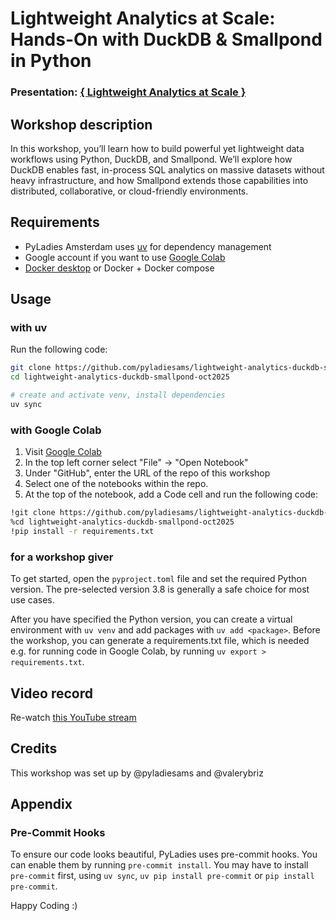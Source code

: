 # Lightweight Analytics at Scale: Hands-On with DuckDB & Smallpond in Python
### Presentation: [{ Lightweight Analytics at Scale }](https://docs.google.com/presentation/d/1TlSVhr38GAzcTDBF_E6ZHnH1pU-pbHTr1R47ZMn5AN8)

## Workshop description
In this workshop, you’ll learn how to build powerful yet lightweight data workflows using Python, DuckDB, and Smallpond. We’ll explore how DuckDB enables fast, in-process SQL analytics on massive datasets without heavy infrastructure, and how Smallpond extends those capabilities into distributed, collaborative, or cloud-friendly environments.

## Requirements
* PyLadies Amsterdam uses [uv](https://docs.astral.sh/uv/) for dependency management
* Google account if you want to use [Google Colab](https://colab.research.google.com/)
* [Docker desktop](https://docs.docker.com/desktop/) or Docker + Docker compose 
 
## Usage
### with uv
Run the following code:
```bash
git clone https://github.com/pyladiesams/lightweight-analytics-duckdb-smallpond-oct2025.git
cd lightweight-analytics-duckdb-smallpond-oct2025

# create and activate venv, install dependencies
uv sync
```
### with Google Colab
1. Visit [Google Colab](https://colab.research.google.com/)
2. In the top left corner select "File" &#8594; "Open Notebook"
3. Under "GitHub", enter the URL of the repo of this workshop
4. Select one of the notebooks within the repo.
5. At the top of the notebook, add a Code cell and run the following code:
```bash
!git clone https://github.com/pyladiesams/lightweight-analytics-duckdb-smallpond-oct2025.git
%cd lightweight-analytics-duckdb-smallpond-oct2025
!pip install -r requirements.txt
```
### for a workshop giver
To get started, open the `pyproject.toml` file and set the required Python version. The pre-selected version 3.8 is generally a safe choice for most use cases.

After you have specified the Python version, you can create a virtual environment with `uv venv` and add packages with `uv add <package>`. Before the workshop, you can generate a requirements.txt file, which is needed e.g. for running code in Google Colab, by running `uv export > requirements.txt`.

## Video record
Re-watch [this YouTube stream](https://www.youtube.com/live/rBDs6izPsLE)

## Credits
This workshop was set up by @pyladiesams and @valerybriz

## Appendix
### Pre-Commit Hooks

To ensure our code looks beautiful, PyLadies uses pre-commit hooks. You can enable them by running `pre-commit install`. You may have to install `pre-commit` first, using `uv sync`, `uv pip install pre-commit` or `pip install pre-commit`.

Happy Coding :)
